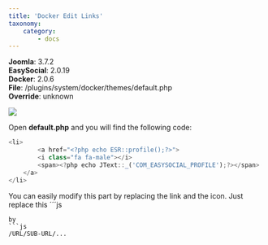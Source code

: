 ```yaml
---
title: 'Docker Edit Links'
taxonomy:
    category:
        - docs
---
```


**Joomla**: 3.7.2</br>
**EasySocial**: 2.0.19</br>
**Docker**: 2.0.6</br>
**File**: /plugins/system/docker/themes/default.php</br>
**Override**: unknown

![](https://customizings.net/imgs/docker-ownlinks.png)

Open **default.php** and you will find the following code:

```js
<li>
		<a href="<?php echo ESR::profile();?>">
		<i class="fa fa-male"></i>
		<span><?php echo JText::_('COM_EASYSOCIAL_PROFILE');?></span>
	</a>
</li>
```

You can easily modify this part by replacing the link and the icon. Just replace this 
´´´js
<?php echo ESR::profile();?>
```
by
```js
/URL/SUB-URL/...
```